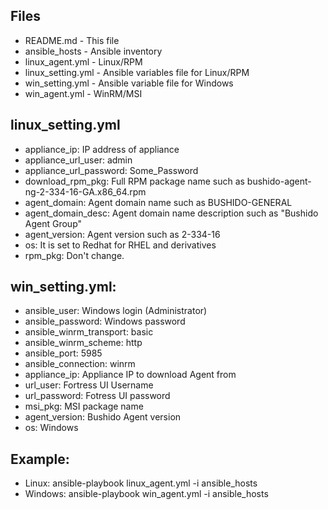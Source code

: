 ## Files
* README.md - This file
* ansible_hosts - Ansible inventory
* linux_agent.yml - Linux/RPM
* linux_setting.yml - Ansible variables file for Linux/RPM
* win_setting.yml - Ansible variable file for Windows
* win_agent.yml - WinRM/MSI 

## linux_setting.yml
* appliance_ip: IP address of appliance
* appliance_url_user: admin
* appliance_url_password: Some_Password
* download_rpm_pkg: Full RPM package name such as bushido-agent-ng-2-334-16-GA.x86_64.rpm
* agent_domain: Agent domain name such as BUSHIDO-GENERAL
* agent_domain_desc: Agent domain name description such as "Bushido Agent Group"
* agent_version: Agent version such as 2-334-16
* os: It is set to Redhat for RHEL and derivatives
* rpm_pkg: Don't change. 

## win_setting.yml:
* ansible_user: Windows login (Administrator)
* ansible_password: Windows password
* ansible_winrm_transport: basic
* ansible_winrm_scheme: http
* ansible_port: 5985
* ansible_connection: winrm
* appliance_ip: Appliance IP to download Agent from
* url_user: Fortress UI Username
* url_password: Fotress UI password
* msi_pkg: MSI package name
* agent_version: Bushido Agent version
* os: Windows

## Example:
* Linux: ansible-playbook linux_agent.yml -i ansible_hosts
* Windows: ansible-playbook win_agent.yml -i ansible_hosts
